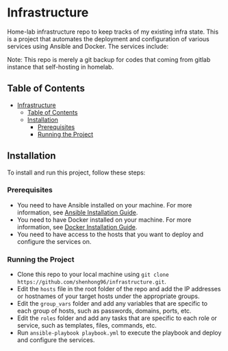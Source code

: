 # Infrastructure
Home-lab infrastructure repo to keep tracks of my existing infra state. 
This is a project that automates the deployment and configuration of various services using Ansible and Docker. The services include:

Note: This repo is merely a git backup for codes that coming from gitlab instance that self-hosting in homelab.

## Table of Contents

- [Infrastructure](#infrastructure)
  - [Table of Contents](#table-of-contents)
  - [Installation](#installation)
    - [Prerequisites](#prerequisites)
    - [Running the Project](#running-the-project)

## Installation

To install and run this project, follow these steps:

### Prerequisites

- You need to have Ansible installed on your machine. For more information, see [Ansible Installation Guide](https://docs.ansible.com/ansible/latest/installation_guide/intro_installation.html).
- You need to have Docker installed on your machine. For more information, see [Docker Installation Guide](https://docs.docker.com/engine/install/).
- You need to have access to the hosts that you want to deploy and configure the services on.

### Running the Project

- Clone this repo to your local machine using `git clone https://github.com/shenhong96/infrastructure.git`.
- Edit the `hosts` file in the root folder of the repo and add the IP addresses or hostnames of your target hosts under the appropriate groups.
- Edit the `group_vars` folder and add any variables that are specific to each group of hosts, such as passwords, domains, ports, etc.
- Edit the `roles` folder and add any tasks that are specific to each role or service, such as templates, files, commands, etc.
- Run `ansible-playbook playbook.yml` to execute the playbook and deploy and configure the services.